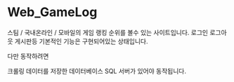 # Web_GameLog


스팀 / 국내온라인 / 모바일의 게임 랭킹 순위를 볼수 있는 사이트입니다.
로그인 로그아웃 게시판등 기본적인 기능은 구현되어있는 상태입니다.

다만 동작하려면

크롤링 데이터를 저장한 데이터베이스 SQL 서버가 있어야 동작됩니다.

